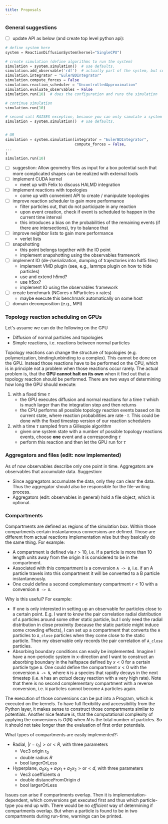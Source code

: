 ```yaml
---
title: Proposals
---
```


### General suggestions

- [ ] update API as below (and create top level python api):

```python
# define system here
system = ReactionDiffusionSystem(kernel="SingleCPU")

# create simulation (define algorithms to run the system)
simulation = system.simulation()  # use defaults. 
simulation.add_observable('rdf')  # actually part of the system, but configured through the simulation object
simulation.integrator = "EulerBDIntegrator"
simulation.compute_forces = False
simulation.reaction_scheduler = "UncontrolledApproximation"
simulation.evaluate_observables = False
simulation.run(10)  # does the configuration and runs the simulation

# continue simulation
simulation.run(10)

# second call RAISES exception, because you can only simulate a system once.
simulation = system.simulation()  # use defaults. 


# OR
simulation = system.simulation(integrator = "EulerBDIntegrator",
                               compute_forces = False,
...
)
simulation.run(10)
```

- [ ] suggestion: Allow geometry files as input for a box potential such that more complicated shapes can be realized with external tools
- [ ] implement CUDA kernel
    - meet up with Felix to discuss HALMD integration
- [ ] implement reactions with topologies
    - come up with convenient API to create / manipulate topologies
- [ ] improve reaction scheduler to gain more performance
    - filter particles out, that do not participate in any reaction
    - upon event creation, check if event is scheduled to happen in the current time interval
    - this introduces a bias on the probabilities of the remaining events (if there are intersections), try to balance that
- [ ] improve neighbor lists to gain more performance
    - verlet lists
- [ ] snapshotting
    - this point belongs together with the IO point
    - implement snapshotting using the observables framework
- [ ] implement IO (de-/serialization, dumping of trajectories into hdf5 files)
    - implement VMD plugin (see, e.g., lammps plugin on how to hide particles)
    - use and extend h5md?
    - use h5xx?
    - implement IO using the observables framework
- [ ] create benchmark (NCores x NParticles x rates)
    - maybe execute this benchmark automatically on some host
- [ ] domain decomposition (e.g., MPI)

### Topology reaction scheduling on GPUs

Let's assume we can do the following on the GPU
- Diffusion of normal particles and topologies
- Simple reactions, i.e. reactions between normal particles

Topology reactions can change the structure of topologies (e.g. polymerization, 
binding/unbinding to a complex). This cannot be done on the GPU. Instead those reactions
have to be performed on the CPU, which is in principle not a problem when those reactions
occur rarely. The actual problem is, that the __GPU cannot halt on its own__ when it find out that
a topology reaction should be performed. There are two ways of determining how long the GPU
should execute:
1. with a fixed time $\tau$
    - the GPU executes diffusion and normal reactions for a time $\tau$ which is much larger
    than the integration step and then returns
    - the CPU performs all possible topology reaction events based on its current state, 
    where reaction probabilities are $\mathrm{rate}\cdot \tau$. This could be done with the fixed timestep
    version of our reaction schedulers
2. with a time $\tau$ sampled from a Gillespie algorithm
    - given one system state with a number of possible topology reactions events, 
    choose __one__ event and a corresponding $\tau$
    - perform this reaction and then let the GPU run for $\tau$

### Aggregators and files (edit: now implemented)

As of now observables describe only one point in time. Aggregators are observables that accumulate
data. Suggestion:
- Since aggregators accumulate the data, only they can clear the data. Thus the aggregator should also
be responsible for the file-writing process.
- Aggregators (edit: observables in general) hold a file object, which is optional.

### Compartments

Compartments are defined as regions of the simulation box. Within those compartments certain instantaneous
conversions are defined. Those are different from actual reactions implementation wise but they
basically do the same thing. For example:
- A compartment is defined via $r > 10$, i.e. if a particle is more than 10 length units away from the origin
it is considered to be in the compartment.
- Associated with this compartment is a conversion `A -> B`, i.e. if an A particle travels into this compartment
it will be converted to a B particle instantaneously.
- One could define a second complementary compartment $r < 10$ with a conversion `B -> A`.
 
Why is this useful? For example:
- If one is only interested in setting up an observable for particles close to a certain point. E.g. I want to
know the pair correlation radial distribution of `A` particles around some other static particle, but I only need the 
radial distribution in close proximity (because the static particle might induce some crowding effects), 
I can set up a compartment that converts the `A` particles to `A_close` particles when they come close to the 
static particle. Then my observable only records the pair correlation of `A_close` particles.
- Absorbing boundary conditions can easily be implemented. Imagine I have a non-periodic system in x-direction and
I want to construct an absorbing boundary in the halfspace defined by $x < 0$ for a certain particle type `A`. One could
define the compartment $x < 0$ with the conversion `A -> N`, where `N` is a species that rapidly decays 
in the next timestep (i.e. `N` has an _actual_ decay reaction with a very high rate). 
Note that there is no second complementary compartment with a reverse conversion, i.e. `N` particles cannot become
`A` particles again. 

The execution of those conversions can be put into a Program, which is executed on the kernels. To
have full flexibility and accessibility from the Python layer, it makes sense to construct those compartments
similar to potentials.
Another nice feature is, that the computational complexity of applying the conversions is $O(N)$ when $N$ is the
total number of particles. So it should not take longer than the evaluation of first order potentials.

What types of compartments are easily implemented?:
- Radial, $|r-r_0| >\text{or}< R$, with three parameters
    - Vec3 origin $r_0$
    - double radius $R$
    - bool largerOrLess
- Hyperplane, $a_0 x_0 + a_1 x_1 + a_2 x_2 >\text{or}< d$, with three parameters
    - Vec3 coefficients $a$
    - double distanceFromOrigin $d$
    - bool largerOrLess

Issues can arise if compartments overlap. Then it is implementation-dependent, which conversions get executed first
and thus which particle-type you end up with. There would be no _efficient_ way of determining if compartments overlap.
But when a particle is found to be in two compartments during run-time, warnings can be printed.
